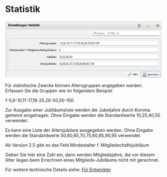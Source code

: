 # Statistik

![](<../../../../v3.1.x/administration/einstellungen/img/Statistik (1).png>)

Für statistische Zwecke können Altersgruppen angegeben werden. Erfassen Sie die Gruppen wie im folgendem Beispiel

1-5,6-10,11-17,18-25,26-50,50-100

Zur Ausgabe einer Jubiläumsliste werden die Jubeljahre durch Komma getrennt eingetragen. Ohne Eingabe werden die Standardwerte 10,25,40,50 verwendet.

Es kann eine Liste der Altersjubilare ausgegeben werden. Ohne Eingabe werden die Standardwerte 50,60,65,70,75,80,85,90,95 verwendet.

Ab Version 2.5 gibt es das Feld Mindestalter f. Mitgliedschaftsjubiläum

Geben Sie hier eine Zahl ein, dann werden Mitgliedsjahre, die vor diesem Alter liegen beim Errechnen eines Mitglieds-Jubiläums nicht mit gerechnet.

Für weitere technische Details siehe: [Für Entwickler](../../../../sonstiges/fur-entwickler.md)
